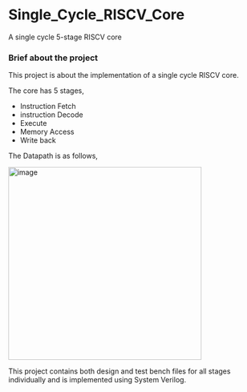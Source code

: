 # Single_Cycle_RISCV_Core
A single cycle 5-stage RISCV core 


### Brief about the project
This project is about the implementation of a single cycle RISCV core.

The core has 5 stages,
- Instruction Fetch
- instruction Decode
- Execute
- Memory Access
- Write back

The Datapath is as follows,


<img width="385" alt="image" src="https://github.com/CinnamonSandwich/Single_Cycle_RISCV_Core/assets/92498341/a1a2957d-806d-4086-8df2-cba0459f3c9f">






This project contains both design and test bench files for all stages individually and is implemented using System Verilog.
